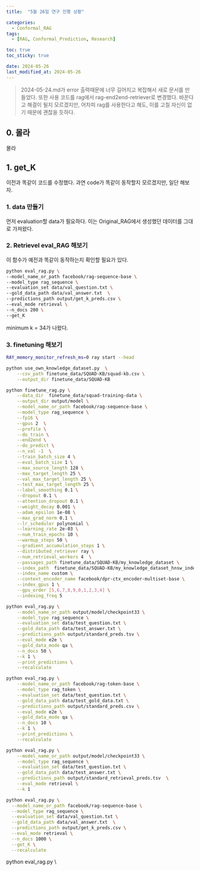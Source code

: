 ```yaml
---
title:  "5월 26일 연구 진행 상황" 

categories:
  - Conformal_RAG
tags:
  - [RAG, Conformal_Prediction, Research]

toc: true
toc_sticky: true

date: 2024-05-26
last_modified_at: 2024-05-26
---  
```


> 2024-05-24.md가 error 출력때문에 너무 길어지고 복잡해서 새로 문서를 만들었다. 또한 사용 코드를 rag에서 rag-end2end-retriever로 변경했다. 바꾼다고 해결이 될지 모르겠지만, 어차피 rag를 사용한다고 해도, 이를 고칠 자신이 없기 때문에 괜찮을 듯하다.  


## 0. 몰라  
몰라  

## 1. get_K  
이전과 똑같이 코드를 수정했다. 과연 code가 똑같이 동작할지 모르겠지만, 일단 해보자.  

### 1. data 만들기  
먼저 evaluation할 data가 필요하다. 이는 Original_RAG에서 생성했던 데이터를 그대로 가져왔다.  

### 2. Retrievel eval_RAG 해보기  
이 함수가 예전과 똑같이 동작하는지 확인할 필요가 있다.  

```bash
python eval_rag.py \
--model_name_or_path facebook/rag-sequence-base \
--model_type rag_sequence \
--evaluation_set data/val_question.txt \
--gold_data_path data/val_answer.txt  \
--predictions_path output/get_k_preds.csv \
--eval_mode retrieval \
--n_docs 200 \
--get_K
```
minimum k = 34가 나왔다.  

### 3. finetuning 해보기  
```bash
RAY_memory_monitor_refresh_ms=0 ray start --head

python use_own_knowledge_dataset.py  \
    --csv_path finetune_data/SQUAD-KB/squad-kb.csv \
    --output_dir finetune_data/SQUAD-KB

python finetune_rag.py \
    --data_dir  finetune_data/squad-training-data \
    --output_dir output/model \
    --model_name_or_path facebook/rag-sequence-base \
    --model_type rag_sequence \
    --fp16 \
    --gpus 2  \
    --profile \
    --do_train \
    --end2end \
    --do_predict \
    --n_val -1  \
    --train_batch_size 4 \
    --eval_batch_size 1 \
    --max_source_length 128 \
    --max_target_length 25 \
    --val_max_target_length 25 \
    --test_max_target_length 25 \
    --label_smoothing 0.1 \
    --dropout 0.1 \
    --attention_dropout 0.1 \
    --weight_decay 0.001 \
    --adam_epsilon 1e-08 \
    --max_grad_norm 0.1 \
    --lr_scheduler polynomial \
    --learning_rate 2e-03 \
    --num_train_epochs 10 \
    --warmup_steps 50 \
    --gradient_accumulation_steps 1 \
    --distributed_retriever ray \
    --num_retrieval_workers 4  \
    --passages_path finetune_data/SQUAD-KB/my_knowledge_dataset \
    --index_path  finetune_data/SQUAD-KB/my_knowledge_dataset_hnsw_index.faiss \
    --index_name custom \
    --context_encoder_name facebook/dpr-ctx_encoder-multiset-base \
    --index_gpus 1 \
    --gpu_order [5,6,7,8,9,0,1,2,3,4] \
    --indexing_freq 5
```

```bash
python eval_rag.py \
    --model_name_or_path output/model/checkpoint33 \
    --model_type rag_sequence \
    --evaluation_set data/test_question.txt \
    --gold_data_path data/test_answer.txt \
    --predictions_path output/standard_preds.tsv \
    --eval_mode e2e \
    --gold_data_mode qa \
    --n_docs 50 \
    --k 1 \
    --print_predictions \
    --recalculate
```

```bash
python eval_rag.py \
    --model_name_or_path facebook/rag-token-base \
    --model_type rag_token \
    --evaluation_set data/test_question.txt \
    --gold_data_path data/test_gold_data.txt \
    --predictions_path output/standard_preds.csv \
    --eval_mode e2e \
    --gold_data_mode qa \
    --n_docs 10 \
    --k 1 \
    --print_predictions \
    --recalculate
```

```bash
python eval_rag.py \
    --model_name_or_path output/model/checkpoint33 \
    --model_type rag_sequence \
    --evaluation_set data/test_question.txt \
    --gold_data_path data/test_answer.txt \
    --predictions_path output/standard_retrieval_preds.tsv  \
    --eval_mode retrieval \
    --k 1
```

```bash
python eval_rag.py \
  --model_name_or_path facebook/rag-sequence-base \
  --model_type rag_sequence \
  --evaluation_set data/val_question.txt \
  --gold_data_path data/val_answer.txt  \
  --predictions_path output/get_k_preds.csv \
  --eval_mode retrieval \
  --n_docs 1000 \
  --get_K \
  --recalculate
```

python eval_rag.py \
